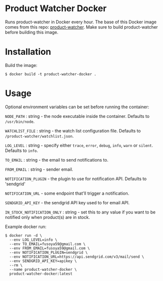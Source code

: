 # Product Watcher Docker
Runs product-watcher in Docker every hour. The base of this Docker image comes 
from this repo: [product-watcher](https://github.com/fusoya59/product-watcher).
Make sure to build product-watcher before building this image.

# Installation
Build the image:
```
$ docker build -t product-watcher-docker .
```

# Usage
Optional environment variables can be set before running the container:

`NODE_PATH` : string - the node executable inside the container.
Defaults to `/usr/bin/node`.

`WATCHLIST_FILE` : string - the watch list configuration file. Defaults
to `/product-watcher/watchlist.json`.

`LOG_LEVEL` : string - specify either `trace`, `error`, `debug`, `info`, `warn`
or `silent`. Defaults to `info`.

`TO_EMAIL` : string - the email to send notifications to. 

`FROM_EMAIL` : string - sender email. 

`NOTIFICATION_PLUGIN` - the plugin to use for notification API. Defaults to 'sendgrid'

`NOTIFICATION_URL` - some endpoint that'll trigger a notification.

`SENDGRID_API_KEY` - the sendgrid API key used to for email API.

`IN_STOCK_NOTIFICATION_ONLY` : string - set this to any value if you want to
be notified only when product(s) are in stock. 


Example docker run:
```
$ docker run -d \
  --env LOG_LEVEL=info \
  --env TO_EMAIL=fusoya59@gmail.com \
  --env FROM_EMAIL=fusoya59@gmail.com \
  --env NOTIFICATION_PLUGIN=sendgrid \  
  --env NOTIFICATION_URL=https://api.sendgrid.com/v3/mail/send \
  --env SENDGRID_API_KEY=apikey \
  --rm \
  --name product-watcher-docker \
  product-watcher-docker:latest
```